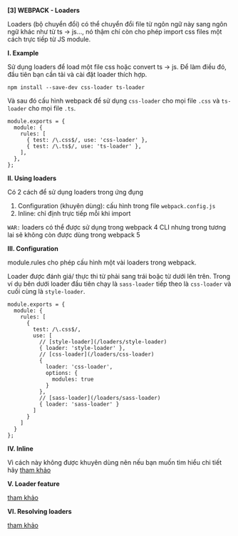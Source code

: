 **[3] WEBPACK - Loaders**

Loaders (bộ chuyển đổi) có thể chuyển đổi file từ ngôn ngữ này sang ngôn ngữ khác như từ ts -> js..., nó thậm chí còn cho phép import css files một cách trực tiếp từ JS module.

**I. Example**

Sử dụng loaders để load một file css hoặc convert ts -> js. Để làm điều đó, đầu tiên bạn cần tải và cài đặt loader thích hợp.

```
npm install --save-dev css-loader ts-loader
```
Và sau đó cấu hình webpack để sử dụng `css-loader` cho mọi file `.css` và `ts-loader` cho mọi file `.ts`.
```
module.exports = {
  module: {
    rules: [
      { test: /\.css$/, use: 'css-loader' },
      { test: /\.ts$/, use: 'ts-loader' },
    ],
  },
};

```

**II. Using loaders**

Có 2 cách để sử dụng loaders trong ứng đụng
1. Configuration (khuyên dùng): cấu hình trong file `webpack.config.js`
2. Inline: chỉ định trực tiếp mỗi khi import

`WAR:` loaders có thể được sử dụng trong webpack 4 CLI nhưng trong tương lai sẽ không còn được dùng trong webpack 5

**III. Configuration**

module.rules cho phép cấu hình một vài loaders trong webpack.

Loader được đánh giá/ thực thi từ phải sang trái boặc từ dưới lên trên. Trong ví dụ bên dưới loader đầu tiên chạy là `sass-loader` tiếp theo là `css-loader` và cuối cùng là `style-loader`.

```
module.exports = {
  module: {
    rules: [
      {
        test: /\.css$/,
        use: [
          // [style-loader](/loaders/style-loader)
          { loader: 'style-loader' },
          // [css-loader](/loaders/css-loader)
          {
            loader: 'css-loader',
            options: {
              modules: true
            }
          },
          // [sass-loader](/loaders/sass-loader)
          { loader: 'sass-loader' }
        ]
      }
    ]
  }
};
```

**IV. Inline**

Vì cách này không được khuyên dùng nên nếu bạn muốn tìm hiểu chi tiết hãy [tham khảo](https://webpack.js.org/concepts/loaders/#inline)

**V. Loader feature**

[tham khảo](https://webpack.js.org/concepts/loaders/#loader-features)


**VI. Resolving loaders**

[tham khảo](https://webpack.js.org/concepts/loaders/#resolving-loaders)



